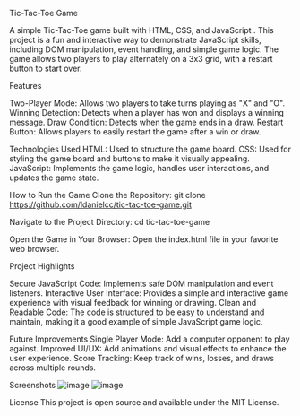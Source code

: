 Tic-Tac-Toe Game

A simple Tic-Tac-Toe game built with HTML, CSS, and JavaScript . This project is a fun and interactive way to demonstrate JavaScript skills, including DOM manipulation, event handling, and simple game logic. The game allows two players to play alternately on a 3x3 grid, with a restart button to start over.

Features

Two-Player Mode: Allows two players to take turns playing as "X" and "O".
Winning Detection: Detects when a player has won and displays a winning message.
Draw Condition: Detects when the game ends in a draw.
Restart Button: Allows players to easily restart the game after a win or draw.

Technologies Used
HTML: Used to structure the game board.
CSS: Used for styling the game board and buttons to make it visually appealing.
JavaScript: Implements the game logic, handles user interactions, and updates the game state.

How to Run the Game
Clone the Repository: git clone https://github.com/ldanielcc/tic-tac-toe-game.git

Navigate to the Project Directory: cd tic-tac-toe-game

Open the Game in Your Browser: Open the index.html file in your favorite web browser.


Project Highlights

Secure JavaScript Code: Implements safe DOM manipulation and event listeners.
Interactive User Interface: Provides a simple and interactive game experience with visual feedback for winning or drawing.
Clean and Readable Code: The code is structured to be easy to understand and maintain, making it a good example of simple JavaScript game logic.

Future Improvements
Single Player Mode: Add a computer opponent to play against.
Improved UI/UX: Add animations and visual effects to enhance the user experience.
Score Tracking: Keep track of wins, losses, and draws across multiple rounds.

Screenshots
![image](https://github.com/user-attachments/assets/f3365091-2825-439e-8991-ae7f23fe7e91)
![image](https://github.com/user-attachments/assets/29a00781-873f-4c62-9ed3-83dd4d6e2b67)

License
This project is open source and available under the MIT License.
